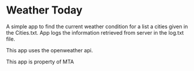 # Weather Today

A simple app to find the current weather condition for a list a cities
given in the Cities.txt.
App logs the information retrieved from server in 
the log.txt file.

This app uses the openweather api.

This app is property of MTA

